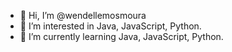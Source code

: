 - 👋 Hi, I’m @wendellemosmoura
- 👀 I’m interested in Java, JavaScript, Python.
- 🌱 I’m currently learning Java, JavaScript, Python.


<!---
wendellemosmoura/wendellemosmoura is a ✨ special ✨ repository because its `README.md` (this file) appears on your GitHub profile.
You can click the Preview link to take a look at your changes.
--->
